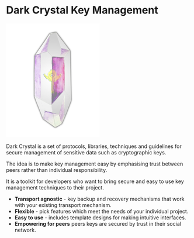 # Dark Crystal Key Management

![dark crystal icon](./assets/dc_key.png)

Dark Crystal is a set of protocols, libraries, techniques and guidelines for secure management of sensitive data such as cryptographic keys. 

The idea is to make key management easy by emphasising trust between peers rather than individual responsibility.

It is a toolkit for developers who want to bring secure and easy to use key management techniques to their project.

- **Transport agnostic** - key backup and recovery mechanisms that work with your existing transport mechanism.
- **Flexible** - pick features which meet the needs of your individual project.
- **Easy to use** - includes template designs for making intuitive interfaces.
- **Empowering for peers** peers keys are secured by trust in their social network.
